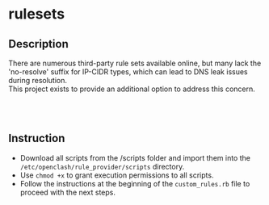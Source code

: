 # rulesets

## Description
There are numerous third-party rule sets available online, but many lack the 'no-resolve' suffix for IP-CIDR types, which can lead to DNS leak issues during resolution. <br/>
This project exists to provide an additional option to address this concern.

<br/>
<br/>

## Instruction
* Download all scripts from the /scripts folder and import them into the `/etc/openclash/rule_provider/scripts` directory.
* Use `chmod +x` to grant execution permissions to all scripts.
* Follow the instructions at the beginning of the `custom_rules.rb` file to proceed with the next steps.
